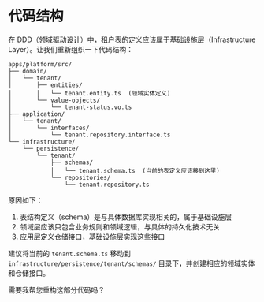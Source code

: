 # 代码结构

在 DDD（领域驱动设计）中，租户表的定义应该属于基础设施层（Infrastructure Layer）。让我们重新组织一下代码结构：

```
apps/platform/src/
├── domain/
│   └── tenant/
│       ├── entities/
│       │   └── tenant.entity.ts  (领域实体定义)
│       └── value-objects/
│           └── tenant-status.vo.ts
├── application/
│   └── tenant/
│       └── interfaces/
│           └── tenant.repository.interface.ts
└── infrastructure/
    └── persistence/
        └── tenant/
            ├── schemas/
            │   └── tenant.schema.ts  (当前的表定义应该移到这里)
            └── repositories/
                └── tenant.repository.ts
```

原因如下：

1. 表结构定义（schema）是与具体数据库实现相关的，属于基础设施层
2. 领域层应该只包含业务规则和领域逻辑，与具体的持久化技术无关
3. 应用层定义仓储接口，基础设施层实现这些接口

建议将当前的 `tenant.schema.ts` 移动到 `infrastructure/persistence/tenant/schemas/` 目录下，并创建相应的领域实体和仓储接口。

需要我帮您重构这部分代码吗？

